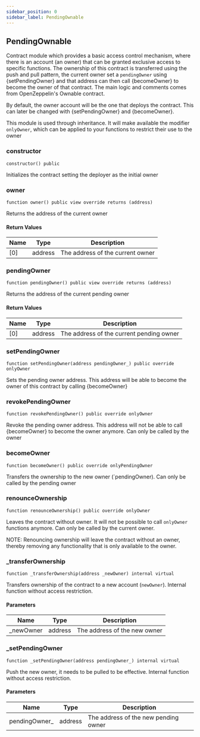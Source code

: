 ```yaml
---
sidebar_position: 0
sidebar_label: PendingOwnable
---
```


## PendingOwnable

Contract module which provides a basic access control mechanism, where
there is an account (an owner) that can be granted exclusive access to
specific functions. The ownership of this contract is transferred using the
push and pull pattern, the current owner set a `pendingOwner` using
{setPendingOwner} and that address can then call {becomeOwner} to become the
owner of that contract. The main logic and comments comes from OpenZeppelin's
Ownable contract.

By default, the owner account will be the one that deploys the contract. This
can later be changed with {setPendingOwner} and {becomeOwner}.

This module is used through inheritance. It will make available the modifier
`onlyOwner`, which can be applied to your functions to restrict their use to
the owner

### constructor

```solidity
constructor() public
```

Initializes the contract setting the deployer as the initial owner

### owner

```solidity
function owner() public view override returns (address)
```

Returns the address of the current owner

#### Return Values

| Name | Type | Description |
| ---- | ---- | ----------- |
| [0] | address | The address of the current owner |

### pendingOwner

```solidity
function pendingOwner() public view override returns (address)
```

Returns the address of the current pending owner

#### Return Values

| Name | Type | Description |
| ---- | ---- | ----------- |
| [0] | address | The address of the current pending owner |

### setPendingOwner

```solidity
function setPendingOwner(address pendingOwner_) public override onlyOwner
```

Sets the pending owner address. This address will be able to become
the owner of this contract by calling {becomeOwner}

### revokePendingOwner

```solidity
function revokePendingOwner() public override onlyOwner
```

Revoke the pending owner address. This address will not be able to
call {becomeOwner} to become the owner anymore.
Can only be called by the owner

### becomeOwner

```solidity
function becomeOwner() public override onlyPendingOwner
```

Transfers the ownership to the new owner (`pendingOwner).
Can only be called by the pending owner

### renounceOwnership

```solidity
function renounceOwnership() public override onlyOwner
```

Leaves the contract without owner. It will not be possible to call
`onlyOwner` functions anymore. Can only be called by the current owner.

NOTE: Renouncing ownership will leave the contract without an owner,
thereby removing any functionality that is only available to the owner.

### _transferOwnership

```solidity
function _transferOwnership(address _newOwner) internal virtual
```

Transfers ownership of the contract to a new account (`newOwner`).
Internal function without access restriction.

#### Parameters

| Name | Type | Description |
| ---- | ---- | ----------- |
| _newOwner | address | The address of the new owner |

### _setPendingOwner

```solidity
function _setPendingOwner(address pendingOwner_) internal virtual
```

Push the new owner, it needs to be pulled to be effective.
Internal function without access restriction.

#### Parameters

| Name | Type | Description |
| ---- | ---- | ----------- |
| pendingOwner_ | address | The address of the new pending owner |

